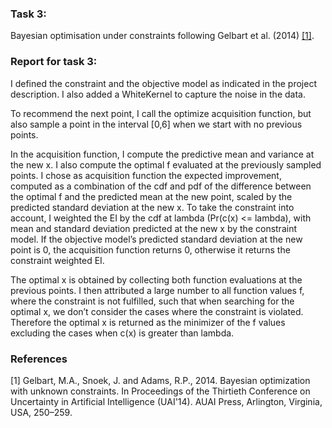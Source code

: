 ### Task 3:

Bayesian optimisation under constraints following Gelbart et al. (2014) [[1]](#1).

### Report for task 3:

I defined the constraint and the objective model as indicated in the project description. I also added a WhiteKernel to capture the noise in the data.

To recommend the next point, I call the optimize acquisition function, but also sample a point in the interval [0,6] when we start with no previous points.

In the acquisition function, I compute the predictive mean and variance at the new x. I also compute the optimal f evaluated at the previously sampled points. I chose as acquisition function the expected improvement, computed as a combination of the cdf and pdf of the difference between the optimal f and the predicted mean at the new point, scaled by the predicted standard deviation at the new x. To take the constraint into account, I weighted the EI by the cdf at lambda (Pr(c(x) <= lambda), with mean and standard deviation predicted at the new x by the constraint model. If the objective model’s predicted standard deviation at the new point is 0, the acquisition function returns 0, otherwise it returns the constraint weighted EI.

The optimal x is obtained by collecting both function evaluations at the previous points. I then attributed a large number to all function values f, where the constraint is not fulfilled, such that when searching for the optimal x, we don’t consider the cases where the constraint is violated. Therefore the optimal x is returned as the minimizer of the f values excluding the cases when c(x) is greater than lambda.

### References
<a name="1">[1]</a>
Gelbart, M.A., Snoek, J. and Adams, R.P., 2014. Bayesian optimization with unknown constraints. In Proceedings of the Thirtieth Conference on Uncertainty in Artificial Intelligence (UAI'14). AUAI Press, Arlington, Virginia, USA, 250–259.



